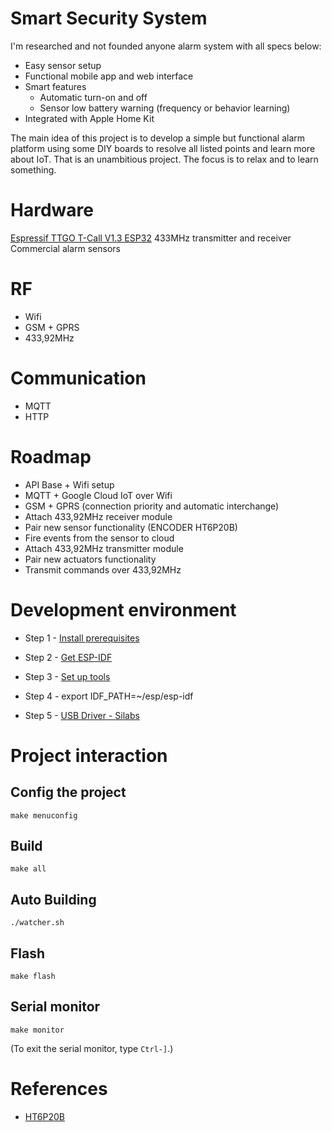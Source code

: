# Smart Security System

I'm researched and not founded anyone alarm system with all specs below:
- Easy sensor setup
- Functional mobile app and web interface
- Smart features
  - Automatic turn-on and off
  - Sensor low battery warning (frequency or behavior learning)
- Integrated with Apple Home Kit

The main idea of this project is to develop a simple but functional alarm platform using some DIY boards to resolve all listed points and learn more about IoT.
That is an unambitious project. The focus is to relax and to learn something.

# Hardware
[Espressif TTGO T-Call V1.3 ESP32](https://github.com/Xinyuan-LilyGO/TTGO-T-Call)
433MHz transmitter and receiver
Commercial alarm sensors

# RF
- Wifi
- GSM + GPRS
- 433,92MHz

# Communication
- MQTT
- HTTP

# Roadmap
- API Base + Wifi setup
- MQTT + Google Cloud IoT over Wifi
- GSM + GPRS (connection priority and automatic interchange)
- Attach 433,92MHz receiver module
- Pair new sensor functionality (ENCODER HT6P20B)
- Fire events from the sensor to cloud
- Attach 433,92MHz transmitter module
- Pair new actuators functionality
- Transmit commands over 433,92MHz

# Development environment

- Step 1 - [Install prerequisites](https://docs.espressif.com/projects/esp-idf/en/latest/get-started/macos-setup.html#install-prerequisites)

- Step 2 - [Get ESP-IDF](https://docs.espressif.com/projects/esp-idf/en/latest/get-started/index.html#step-2-get-esp-idf)

- Step 3 - [Set up tools](https://docs.espressif.com/projects/esp-idf/en/latest/get-started/index.html#step-3-set-up-the-tools)

- Step 4 - export IDF_PATH=~/esp/esp-idf

- Step 5 - [USB Driver - Silabs](https://www.silabs.com/products/development-tools/software/usb-to-uart-bridge-vcp-drivers)

# Project interaction
## Config the project
```
make menuconfig
```

## Build
```
make all
```

## Auto Building
```
./watcher.sh
```

## Flash
```
make flash
```

## Serial monitor
```
make monitor
```
(To exit the serial monitor, type ``Ctrl-]``.)

# References
- [HT6P20B](https://acturcato.wordpress.com/2013/12/20/decodificador-para-o-encoder-ht6p20b-em-arduino/)
